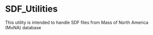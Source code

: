 # SDF_Utilities
This utility is intended to handle SDF files from Mass of North America (MoNA) database
